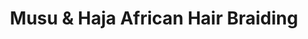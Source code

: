 ---
title: "Musu & Haja African Hair Braiding"
url: /philadelphia/musu-and-haja-african-hair-braiding/
shop: hairdresser
---